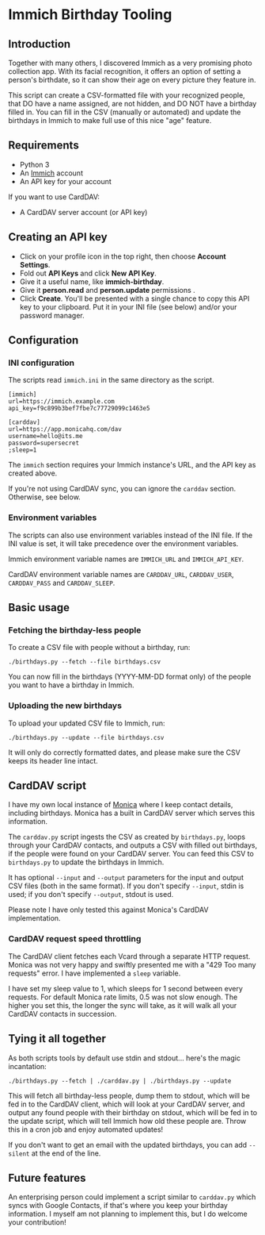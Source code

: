 # Immich Birthday Tooling

## Introduction

Together with many others, I discovered Immich as a very promising photo
collection app. With its facial recognition, it offers an option of setting
a person's birthdate, so it can show their age on every picture they feature in.

This script can create a CSV-formatted file with your recognized people, that
DO have a name assigned, are not hidden, and DO NOT have a birthday filled in.
You can fill in the CSV (manually or automated) and update the birthdays in Immich
to make full use of this nice "age" feature.

## Requirements

* Python 3
* An [Immich](https://immich.app) account
* An API key for your account

If you want to use CardDAV:
* A CardDAV server account (or API key)

## Creating an API key

* Click on your profile icon in the top right, then choose **Account Settings**.
* Fold out **API Keys** and click **New API Key**.
* Give it a useful name, like **immich-birthday**.
* Give it **person.read** and **person.update** permissions .
* Click **Create**. You'll be presented with a single chance to copy this API
key to your clipboard. Put it in your INI file (see below) and/or your
password manager.

## Configuration

### INI configuration

The scripts read `immich.ini` in the same directory as the script.

```
[immich]
url=https://immich.example.com
api_key=f9c899b3bef7fbe7c77729099c1463e5

[carddav]
url=https://app.monicahq.com/dav
username=hello@its.me
password=supersecret
;sleep=1
```

The `immich` section requires your Immich instance's URL, and the API key as
created above.

If you're not using CardDAV sync, you can ignore the `carddav` section.
Otherwise, see below.

### Environment variables

The scripts can also use environment variables instead of the INI file.
If the INI value is set, it will take precedence over the environment
variables.

Immich environment variable names are `IMMICH_URL` and `IMMICH_API_KEY`.

CardDAV environment variable names are `CARDDAV_URL`, `CARDDAV_USER`, `CARDDAV_PASS` and `CARDDAV_SLEEP`.

## Basic usage

### Fetching the birthday-less people

To create a CSV file with people without a birthday, run:

```
./birthdays.py --fetch --file birthdays.csv
```

You can now fill in the birthdays (YYYY-MM-DD format only) of the people you want to
have a birthday in Immich.

### Uploading the new birthdays

To upload your updated CSV file to Immich, run:

```
./birthdays.py --update --file birthdays.csv
```

It will only do correctly formatted dates, and please make sure the CSV
keeps its header line intact.

## CardDAV script

I have my own local instance of [Monica](https://www.monicahq.com) where I
keep contact details, including birthdays. Monica has a built in CardDAV
server which serves this information.

The `carddav.py` script ingests the CSV as created by `birthdays.py`, loops
through your CardDAV contacts, and outputs a CSV with filled out birthdays,
if the people were found on your CardDAV server. You can feed this CSV to
`birthdays.py` to update the birthdays in Immich.

It has optional `--input` and `--output` parameters for the input and output CSV
files (both in the same format). If you don't specify `--input`, stdin is
used; if you don't specify `--output`, stdout is used.

Please note I have only tested this against Monica's CardDAV implementation.

### CardDAV request speed throttling

The CardDAV client fetches each Vcard through a separate HTTP request.
Monica was not very happy and swiftly presented me with a "429 Too many requests"
error. I have implemented a `sleep` variable.

I have set my sleep value to 1, which sleeps for 1 second between every
requests. For default Monica rate limits, 0.5 was not slow enough. The
higher you set this, the longer the sync will take, as it will walk all
your CardDAV contacts in succession.

## Tying it all together

As both scripts tools by default use stdin and stdout... here's the magic
incantation:

```
./birthdays.py --fetch | ./carddav.py | ./birthdays.py --update
```

This will fetch all birthday-less people, dump them to stdout, which will be
fed in to the CardDAV client, which will look at your CardDAV server, and
output any found people with their birthday on stdout, which will be fed in
to the update script, which will tell Immich how old these people are. Throw
this in a cron job and enjoy automated updates!

If you don't want to get an email with the updated birthdays, you can add
`--silent` at the end of the line.

## Future features

An enterprising person could implement a script similar to `carddav.py` which
syncs with Google Contacts, if that's where you keep your birthday information.
I myself am not planning to implement this, but I do welcome your contribution!

